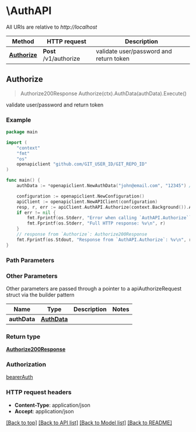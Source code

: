 # \AuthAPI

All URIs are relative to *http://localhost*

Method | HTTP request | Description
------------- | ------------- | -------------
[**Authorize**](AuthAPI.md#Authorize) | **Post** /v1/authorize | validate user/password and return token



## Authorize

> Authorize200Response Authorize(ctx).AuthData(authData).Execute()

validate user/password and return token

### Example

```go
package main

import (
	"context"
	"fmt"
	"os"
	openapiclient "github.com/GIT_USER_ID/GIT_REPO_ID"
)

func main() {
	authData := *openapiclient.NewAuthData("john@email.com", "12345") // AuthData | 

	configuration := openapiclient.NewConfiguration()
	apiClient := openapiclient.NewAPIClient(configuration)
	resp, r, err := apiClient.AuthAPI.Authorize(context.Background()).AuthData(authData).Execute()
	if err != nil {
		fmt.Fprintf(os.Stderr, "Error when calling `AuthAPI.Authorize``: %v\n", err)
		fmt.Fprintf(os.Stderr, "Full HTTP response: %v\n", r)
	}
	// response from `Authorize`: Authorize200Response
	fmt.Fprintf(os.Stdout, "Response from `AuthAPI.Authorize`: %v\n", resp)
}
```

### Path Parameters



### Other Parameters

Other parameters are passed through a pointer to a apiAuthorizeRequest struct via the builder pattern


Name | Type | Description  | Notes
------------- | ------------- | ------------- | -------------
 **authData** | [**AuthData**](AuthData.md) |  | 

### Return type

[**Authorize200Response**](Authorize200Response.md)

### Authorization

[bearerAuth](../README.md#bearerAuth)

### HTTP request headers

- **Content-Type**: application/json
- **Accept**: application/json

[[Back to top]](#) [[Back to API list]](../README.md#documentation-for-api-endpoints)
[[Back to Model list]](../README.md#documentation-for-models)
[[Back to README]](../README.md)

